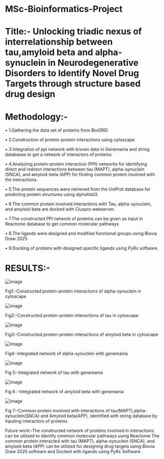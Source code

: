 # MSc-Bioinformatics-Project

# Title:- Unlocking triadic nexus of interrelationship between tau,amyloid beta and alpha-synuclein in Neurodegenerative Disorders to Identify Novel Drug Targets through structure based drug design

# Methodology:-

•	1.Gathering the data set of proteins from BioGRID 

•	2.Construction of protein-protein interactions using cytoscape

•	3.Integration of ppi network with known data in Genemania and string databases to get a network of interactors of proteins

•	4.Analyzing protein-protein interaction (PPI) networks for identifying direct and indirect interactions between tau (MAPT), alpha-synuclein (SNCA), and amyloid-beta (APP) for finding common protein involved with the interactions.

•	5.The protein sequences were retrieved from the UniProt database for predicting protein structures using alphafold3.

•	6.The common protein involved interactions with Tau, alpha-synuclein, and amyloid-beta are docked with Cluspro webserver.

•	7.The constructed PPI network of proteins can be given as input in Reactome database to get common molecular pathways

•	8.The ligands were designed and modified functional groups using Biovia Draw 2025

•	9.Docking of proteins with designed specific ligands using PyRx software.


# RESULTS:-
![image](https://github.com/user-attachments/assets/b762b3ba-8500-406d-a27d-9949c0302450)

Fig1:-Constructed protein-protein interactions of alpha-synuclein in cytoscape

![image](https://github.com/user-attachments/assets/8b1f5c22-4c3e-4e28-a65e-0088fae19771)

Fig2:-Constructed protein-protein interactions of tau in cytoscape

![image](https://github.com/user-attachments/assets/4717dae9-996e-495d-8120-c31fab33a2c4)
 
 Fig3:-Constructed protein-protein interactions of amyloid beta in cytoscape
 
![image](https://github.com/user-attachments/assets/e3328467-6383-4cf4-8c0f-03b2b7e7aa8d)

Fig4:-Integrated network of alpha-synuclein with genemania

![image](https://github.com/user-attachments/assets/fa522200-5caf-47f2-b069-fbaedeef63a4)

Fig 5:-Integrated network of tau with genemania

![image](https://github.com/user-attachments/assets/fcb9d8b1-ab2d-42c3-8be4-bb47a538bcd9)

Fig 6 :-Integrated network of amyloid beta with genemania

![image](https://github.com/user-attachments/assets/ad4953d6-a58b-4fd4-8e3f-a59b7d10091b)

Fig 7:-Common protein involved with interactions of tau(MAPT),alpha-synuclein(SNCA) and Amyloid beta(APP), identified with string database by inputing interactors of proteins


Future work:-The constructed network of proteins involved in interactions can be utilized to identify common molecular pathways using Reactome.The common protein interacted with tau (MAPT), alpha-synuclein (SNCA), and amyloid-beta (APP) can be utilized for designing drug targets using Biovia Draw 2025 software and Docked with ligands using PyRx Software.

